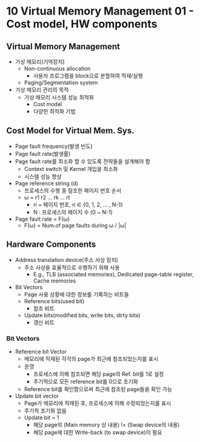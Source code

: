 # 10 Virtual Memory Management 01 - Cost model, HW components

## Virtual Memory Management

- 가상 메모리(기억장치)
  - Non-continuous allocation
    - 사용자 프로그램을 block으로 분할하여 적재/실행
  - Paging/Segmentation system
- 가상 메모리 관리의 목적
  - 가상 메모리 시스템 성능 최적화
    - Cost model
    - 다양한 최적화 기법



## Cost Model for Virtual Mem. Sys.

- Page fault frequency(발생 빈도)
- Page fault rate(발생률)
- Page fault rate를 최소화 할 수 있도록 전략들을 설계해야 함
  - Context switch 및 Kernel 개입을 최소화
  - 시스템 성능 향상
- Page reference string (d)
  - 프로세스의 수행 중 참조한 페이지 번호 순서
  - ω = r1 r2 ... rk ... rt
    - ri = 페이지 번호, ri ∈ {0, 1, 2, ... , N-1}
    - N : 프로세스의 페이지 수 (0 ~ N-1)
- Page fault rate = F(ω)
  - F(ω) = Num.of page faults during ω / |ω|



## Hardware Components

- Address translation device(주소 사상 장치)
  - 주소 사상을 효율적으로 수행하기 위해 사용
    - E.g., TLB (associated memories), Dedicated page-table register, Cache memories
- Bit Vectors
  - Page 사용 상황에 대한 정보를 기록하는 비트들
  - Reference bits(used bit)
    - 참조 비트
  - Update bits(modified bits, write bits, dirty bits)
    - 갱신 비트



### Bit Vectors

- Reference bit Vector
  - 메모리에 적재된 각각의 page가 최근에 참조되었는지를 표시
  - 운영
    - 프로세스에 의해 참조되면 해당 page의 Ref. bit를 1로 설정
    - 주기적으로 모든 reference bit를 0으로 초기화
  - Reference bit를 확인함으로써 최근에 참조된 page들을 확인 가능
- Update bit vector
  - Page가 메모리에 적재된 후, 프로세스에 의해 수정되었는지를 표시
  - 주기적 초기화 없음
  - Update bit = 1
    - 해당 page의 (Main memory 상 내용) != (Swap device의 내용)
    - 해당 page에 대한 Write-back (to swap device)이 필요